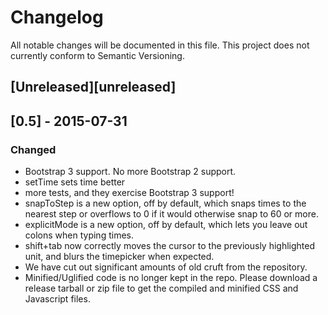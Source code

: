 # Changelog
All notable changes will be documented in this file.
This project does not currently conform to Semantic Versioning.

## [Unreleased][unreleased]

## [0.5] - 2015-07-31
### Changed
- Bootstrap 3 support. No more Bootstrap 2 support.
- setTime sets time better
- more tests, and they exercise Bootstrap 3 support!
- snapToStep is a new option, off by default, which snaps times
  to the nearest step or overflows to 0 if it would otherwise snap to 60 or more.
- explicitMode is a new option, off by default, which lets you leave out
  colons when typing times.
- shift+tab now correctly moves the cursor to the previously highlighted unit, and
  blurs the timepicker when expected.
- We have cut out significant amounts of old cruft from the repository.
- Minified/Uglified code is no longer kept in the repo. Please download a release tarball
  or zip file to get the compiled and minified CSS and Javascript files.

